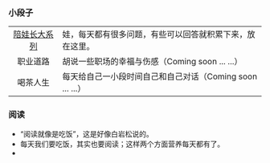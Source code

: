 ### 小段子
|||
|:---:|:---|
|[陪娃长大系列](/DocsMD/docs/index.html)|娃，每天都有很多问题，有些可以回答就积累下来，放在这里。|
|职业道路|胡说一些职场的幸福与伤感（Coming soon ... ...）|
|喝茶人生|每天给自己一小段时间自己和自己对话（Coming soon ... ...）|



### 阅读

+ “阅读就像是吃饭”，这是好像白岩松说的。
+ 每天我们要吃饭，其实也要阅读；这样两个方面营养每天都有了。
+ 

